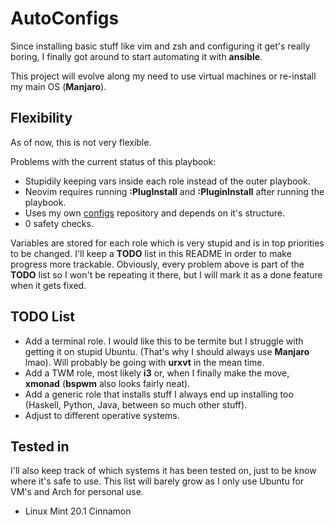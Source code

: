 # AutoConfigs

Since installing basic stuff like vim and zsh and configuring it get's really boring, I finally got around to start automating it with **ansible**.

This project will evolve along my need to use virtual machines or re-install my main OS (**Manjaro**).

## Flexibility

As of now, this is not very flexible. 

Problems with the current status of this playbook:

- Stupidily keeping vars inside each role instead of the outer playbook.
- Neovim requires running **:PlugInstall** and **:PluginInstall** after running the playbook.
- Uses my own [configs](https://github.com/pCosta99/configs) repository and depends on it's structure.
- 0 safety checks.

Variables are stored for each role which is very stupid and is in top priorities to be changed.
I'll keep a **TODO** list in this README in order to make progress more trackable.
Obviously, every problem above is part of the **TODO** list so I won't be repeating it there, but I will mark it as a done feature when it gets fixed.

## TODO List
- Add a terminal role. I would like this to be termite but I struggle with getting it on stupid Ubuntu. (That's why I should always use **Manjaro** lmao). Will probably be going with **urxvt** in the mean time.
- Add a TWM role, most likely **i3** or, when I finally make the move, **xmonad** (**bspwm** also looks fairly neat).
- Add a generic role that installs stuff I always end up installing too (Haskell, Python, Java, between so much other stuff).
- Adjust to different operative systems.

## Tested in

I'll also keep track of which systems it has been tested on, just to be know where it's safe to use. This list will barely grow as I only use Ubuntu for VM's and Arch for personal use.

- Linux Mint 20.1 Cinnamon 